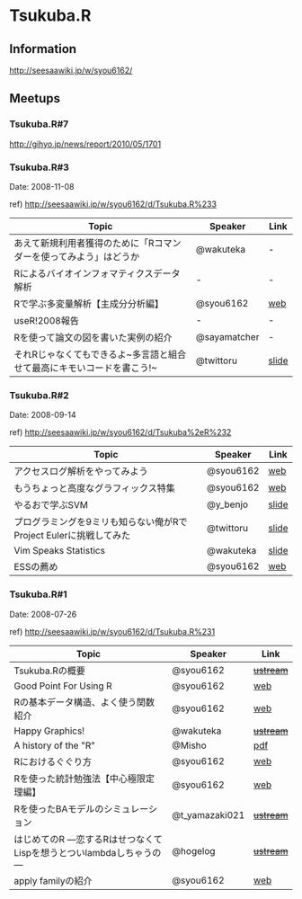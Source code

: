 Tsukuba.R
=====

## Information

http://seesaawiki.jp/w/syou6162/

## Meetups

### Tsukuba.R#7

http://gihyo.jp/news/report/2010/05/1701

### Tsukuba.R#3

Date: 2008-11-08

ref) http://seesaawiki.jp/w/syou6162/d/Tsukuba.R%233

| Topic | Speaker | Link |
|-------|---------|------|
| あえて新規利用者獲得のために「Rコマンダーを使ってみよう」はどうか | @wakuteka | - |
| Rによるバイオインフォマティクスデータ解析 | - | - |
| Rで学ぶ多変量解析【主成分分析編】 | @syou6162 | [web](http://d.hatena.ne.jp/syou6162/20081110/1226264271) |
| useR!2008報告 | - | - |
| Rを使って論文の図を書いた実例の紹介 | @sayamatcher | - |
| それRじゃなくてもできるよ~多言語と組合せて最高にキモいコードを書こう!~ | @twittoru | [slide](http://www.slideshare.net/tor_ozaki/lets-write-the-craziest-multilingual-program-presentation) |

### Tsukuba.R#2

Date: 2008-09-14

ref) http://seesaawiki.jp/w/syou6162/d/Tsukuba%2eR%232

| Topic | Speaker | Link |
|-------|---------|------|
| アクセスログ解析をやってみよう | @syou6162 | [web](http://d.hatena.ne.jp/syou6162/20080914/1221307840) |
| もうちょっと高度なグラフィックス特集 | @syou6162 | [web](http://d.hatena.ne.jp/syou6162/20080914/1221307975) |
| やるおで学ぶSVM | @y_benjo | [slide](http://www.slideshare.net/guest8ee130/svmr-with-yaruo-presentation/) |
| プログラミングを9ミリも知らない俺がRでProject Eulerに挑戦してみた | @twittoru | [slide](http://www.slideshare.net/tor_ozaki/challenge-the-project-euler-with-r-presentation/) |
| Vim Speaks Statistics | @wakuteka | [slide](http://www.slideshare.net/wakuteka/tsukuba-r2-presentation) |
| ESSの薦め | @syou6162 | [web](http://d.hatena.ne.jp/syou6162/20080914/1221308201) |


### Tsukuba.R#1

Date: 2008-07-26

ref) http://seesaawiki.jp/w/syou6162/d/Tsukuba.R%231

| Topic | Speaker | Link |
|-------|---------|------|
| Tsukuba.Rの概要 | @syou6162 | <del>[ustream](http://www.ustream.tv/recorded/585506)</del> |
| Good Point For Using R | @syou6162 | [web](http://d.hatena.ne.jp/syou6162/20080725/1216959888) |
| Rの基本データ構造、よく使う関数紹介 | @syou6162 | [web](http://d.hatena.ne.jp/syou6162/20080725/1216968631) |
| Happy Graphics! | @wakuteka | <del>[ustream]()</del> |
| A history of the "R"  | @Misho | [pdf](http://www.misho-web.com/tech/talks/tsukuba_r_20080726.pdf) |
| Rにおけるぐぐり方 | @syou6162 | [web](http://d.hatena.ne.jp/syou6162/20080725/1217018655) |
| Rを使った統計勉強法【中心極限定理編】 | @syou6162 | [web](http://d.hatena.ne.jp/syou6162/20080725/1216958812) |
| Rを使ったBAモデルのシミュレーション | @t_yamazaki021 | <del>[ustream](http://www.ustream.tv/recorded/585769)</del> |
| はじめてのR ―恋するRはせつなくてLispを想うとついlambdaしちゃうの― | @hogelog | <del>[ustream](http://www.ustream.tv/recorded/585782)</del> |
| apply familyの紹介 | @syou6162 | [web](http://d.hatena.ne.jp/syou6162/20080725/1216958961) |

